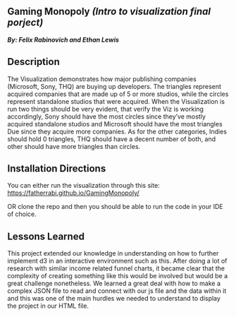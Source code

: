 ## Gaming Monopoly _**(Intro to visualization final porject)**_ ##
_**By: Felix Rabinovich and Ethan Lewis**_


## Description ##
The Visualization demonstrates how major publishing companies (Microsoft, Sony, THQ) are buying up developers. The triangles represent acquired companies that are 
made up of 5 or more studios, while the circles represent standalone studios that were acquired. When the Visualization is run two things should be very evident, that verify the Viz is working accordingly, Sony should have the most circles since they’ve mostly acquired standalone studios and Microsoft should have the most triangles 
Due since they acquire more companies. As for the other categories, Indies should hold 0 triangles, THQ should have a decent number of both, and other should have more triangles than circles.
## Installation Directions ##
You can either run the visualization through this site: https://fatherrabi.github.io/GamingMonopoly/

OR clone the repo and then you should be able to run the code in your IDE of choice.
## Lessons Learned ##
This project extended our knowledge in understanding on how to further implement d3 in an interactive environment such as this. After doing a lot of research with similar income related funnel charts, it became clear that the complexity of creating something like this would be involved but would be a great challenge nonetheless. We learned a great deal with how to make a complex JSON file to read and connect with our js file and the data within it and this was one of the main hurdles we needed to understand to display the project in our HTML file.


